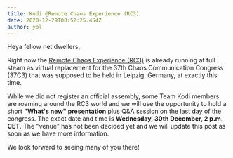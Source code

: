 ```yaml
---
title: Kodi @Remote Chaos Experience (RC3)
date: 2020-12-29T00:52:25.454Z
author: yol
---
```

Heya fellow net dwellers,

Right now the [Remote Chaos Experience (RC3)](https://rc3.world/) is already running at full steam as virtual replacement for the 37th Chaos Communication Congress (37C3) that was supposed to be held in Leipzig, Germany, at exactly this time.

While we did not register an official assembly, some Team Kodi members are roaming around the RC3 world and we will use the opportunity to hold a short **"What's new" presentation** plus Q&A session on the last day of the congress. The exact date and time is **Wednesday, 30th December, 2 p.m. CET**. The "venue" has not been decided yet and we will update this post as soon as we have more information.

We look forward to seeing many of you there!